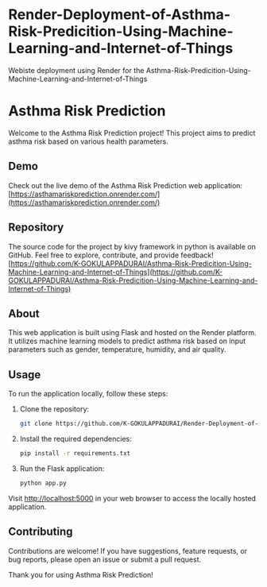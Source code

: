 # Render-Deployment-of-Asthma-Risk-Predicition-Using-Machine-Learning-and-Internet-of-Things
Webiste deployment using Render for the Asthma-Risk-Predicition-Using-Machine-Learning-and-Internet-of-Things 


# Asthma Risk Prediction

Welcome to the Asthma Risk Prediction project! This project aims to predict asthma risk based on various health parameters.

## Demo

Check out the live demo of the Asthma Risk Prediction web application:
[https://asthamariskprediction.onrender.com/](https://asthamariskprediction.onrender.com/)

## Repository

The source code for the project by kivy framework in python is available on GitHub. Feel free to explore, contribute, and provide feedback!
[https://github.com/K-GOKULAPPADURAI/Asthma-Risk-Predicition-Using-Machine-Learning-and-Internet-of-Things](https://github.com/K-GOKULAPPADURAI/Asthma-Risk-Predicition-Using-Machine-Learning-and-Internet-of-Things)

## About

This web application is built using Flask and hosted on the Render platform. It utilizes machine learning models to predict asthma risk based on input parameters such as gender, temperature, humidity, and air quality.

## Usage

To run the application locally, follow these steps:

1. Clone the repository:

    ```bash
    git clone https://github.com/K-GOKULAPPADURAI/Render-Deployment-of-Asthma-Risk-Predicition-Using-Machine-Learning-and-Internet-of-Things
    ```

2. Install the required dependencies:

    ```bash
    pip install -r requirements.txt
    ```

3. Run the Flask application:

    ```bash
    python app.py
    ```

Visit [http://localhost:5000](http://localhost:5000) in your web browser to access the locally hosted application.

## Contributing

Contributions are welcome! If you have suggestions, feature requests, or bug reports, please open an issue or submit a pull request.

Thank you for using Asthma Risk Prediction!
